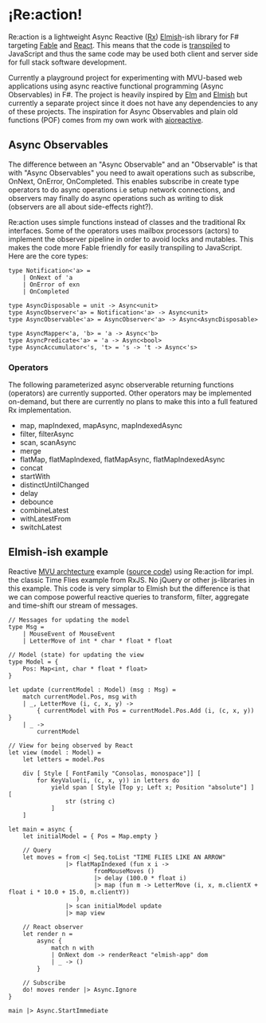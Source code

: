 # ¡Re:action!

Re:action is a lightweight Async Reactive ([Rx](http://reactivex.io/)) [Elmish](https://elmish.github.io/)-ish library for F# targeting [Fable](http://fable.io/) and [React](https://reactjs.org/). This means that the code is [transpiled](https://en.wikipedia.org/wiki/Source-to-source_compiler) to JavaScript and thus the same code may be used both client and server side for full stack software development.

Currently a playground project for experimenting with MVU-based web applications using async reactive functional programming (Async Observables) in F#. The project is heavily inspired by [Elm](http://elm-lang.org/) and [Elmish](https://elmish.github.io/) but currently a separate project since it does not have any dependencies to any of these projects. The inspiration for Async Observables and plain old functions (POF) comes from my own work with [aioreactive](https://github.com/dbrattli/aioreactive).

## Async Observables

The difference between an "Async Observable" and an "Observable" is that with "Async Observables" you need to await operations such as subscribe, OnNext, OnError, OnCompleted. This enables subscribe in create type operators to do async operations i.e setup network connections, and observers may finally do async operations such as writing to disk (observers are all about side-effects right?).

Re:action uses simple functions instead of classes and the traditional Rx interfaces. Some of the operators uses mailbox processors (actors) to implement the observer pipeline in order to avoid locks and mutables. This makes the code more Fable friendly for easily transpiling to JavaScript. Here are the core types:

```f#
type Notification<'a> =
    | OnNext of 'a
    | OnError of exn
    | OnCompleted

type AsyncDisposable = unit -> Async<unit>
type AsyncObserver<'a> = Notification<'a> -> Async<unit>
type AsyncObservable<'a> = AsyncObserver<'a> -> Async<AsyncDisposable>

type AsyncMapper<'a, 'b> = 'a -> Async<'b>
type AsyncPredicate<'a> = 'a -> Async<bool>
type AsyncAccumulator<'s, 't> = 's -> 't -> Async<'s>
```

### Operators

The following parameterized async observerable returning functions (operators) are
currently supported. Other operators may be implemented on-demand, but there are
currently no plans to make this into a full featured Rx implementation.

- map, mapIndexed, mapAsync, mapIndexedAsync
- filter, filterAsync
- scan, scanAsync
- merge
- flatMap, flatMapIndexed, flatMapAsync, flatMapIndexedAsync
- concat
- startWith
- distinctUntilChanged
- delay
- debounce
- combineLatest
- withLatestFrom
- switchLatest

## Elmish-ish example

Reactive [MVU archtecture](https://guide.elm-lang.org/architecture/) example ([source code](https://github.com/dbrattli/Re-action/tree/master/examples/Timeflies)) using Re:action for impl.
the classic Time Flies example from RxJS. No jQuery or other js-libraries in this example. This code
is very simplar to Elmish but the difference is that we can compose powerful reactive
queries to transform, filter, aggregate and time-shift our stream of messages.

```f#
// Messages for updating the model
type Msg =
    | MouseEvent of MouseEvent
    | LetterMove of int * char * float * float

// Model (state) for updating the view
type Model = {
    Pos: Map<int, char * float * float>
}

let update (currentModel : Model) (msg : Msg) =
    match currentModel.Pos, msg with
    | _, LetterMove (i, c, x, y) ->
        { currentModel with Pos = currentModel.Pos.Add (i, (c, x, y)) }
    | _ ->
        currentModel

// View for being observed by React
let view (model : Model) =
    let letters = model.Pos

    div [ Style [ FontFamily "Consolas, monospace"]] [
        for KeyValue(i, (c, x, y)) in letters do
            yield span [ Style [Top y; Left x; Position "absolute"] ] [
                str (string c)
            ]
    ]

let main = async {
    let initialModel = { Pos = Map.empty }

    // Query
    let moves = from <| Seq.toList "TIME FLIES LIKE AN ARROW"
                |> flatMapIndexed (fun x i ->
                        fromMouseMoves ()
                        |> delay (100.0 * float i)
                        |> map (fun m -> LetterMove (i, x, m.clientX + float i * 10.0 + 15.0, m.clientY))
                   )
                |> scan initialModel update
                |> map view

    // React observer
    let render n =
        async {
            match n with
            | OnNext dom -> renderReact "elmish-app" dom
            | _ -> ()
        }

    // Subscribe
    do! moves render |> Async.Ignore
}

main |> Async.StartImmediate
```